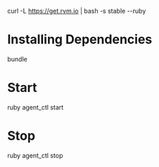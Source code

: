 curl -L https://get.rvm.io | bash -s stable --ruby

Installing Dependencies
=======================
bundle


Start
=====
ruby agent_ctl start

Stop
====
ruby agent_ctl stop


